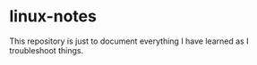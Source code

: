 # linux-notes

This repository is just to document  everything I have learned as I troubleshoot things.
